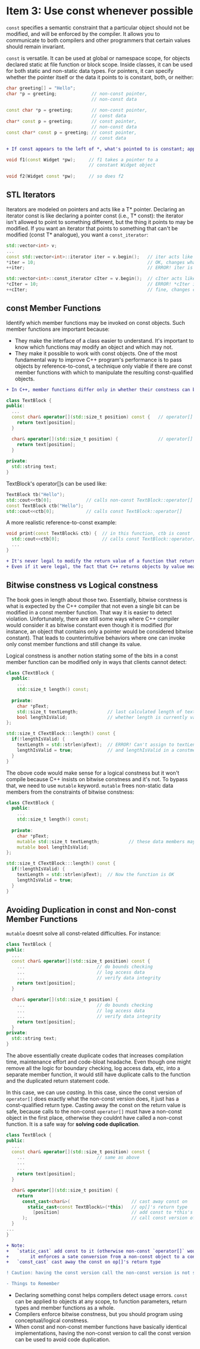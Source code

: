 # Item 3: Use const whenever possible
`const` specifies a semantic constraint that a particular object should not be modified, and will be enforced by the compiler. It allows you to communicate to both compilers and other programmers that certain values should remain invariant. 

`const` is versatile. It can be used at global or namespace scope, for objects declared static at file function or block scope. Inside classes, it can be used for both static and non-static data types. For pointers, it can specify whether the pointer itself or the data it points to is constant, both, or neither: 

```C++
char greeting[] = "Hello"; 
char *p = greeting;             // non-const pointer,
                                // non-const data
                          
const char *p = greeting;       // non-const pointer,
                                // const data
char* const p = greeting;       // const pointer, 
                                // non-const data
const char* const p = greeting; // const pointer, 
                                // const data

```
```diff
+ If const appears to the left of *, what's pointed to is constant; appears to the right of *, the pointer is constant. 
```

```C++
void f1(const Widget *pw);     // f1 takes a pointer to a 
                               // constant Widget object 
                               
void f2(Widget const *pw);     // so does f2
```

## STL Iterators

Iterators are modeled on pointers and acts like a T* pointer. Declaring an iterator const is like declaring a pointer const (i.e., T* const): the iterator isn't allowed to point to something different, but the thing it points to may be modified. If you want an iterator that points to something that can't be modified (const T* analogue), you want a `const_iterator`: 

```C++
std::vector<int> v; 
...
const std::vector<int>::iterator iter = v.begin();   // iter acts like a T* const
*iter = 10;                                          // OK, changes what iter points to
++iter;                                              // ERROR! iter is const

std::vector<int>::const_iterator cIter = v.begin();  // cIter acts like const T*
*cIter = 10;                                         // ERROR! *cIter is const 
++cIter;                                             // fine, changes cIter
```

## const Member Functions
Identify which member functions may be invoked on const objects. Such member functions are important because: 
* They make the interface of a class easier to understand. It's important to know which functions may modify an object and which may not. 
* They make it possible to work with const objects. One of the most fundamental way to improve C++ program's performance is to pass objects by reference-to-const, a technique only viable if there are const member functions with which to manipulate the resulting const-qualified objects. 

```diff
+ In C++, member functions differ only in whether their constness can be overloaded. 
```

```C++
class TextBlock {
public: 
  ...
  const char& operator[](std::size_t position) const {   // operator[] for const objects
    return text[position]; 
  }                         

  char& operator[](std::size_t position) {               // operator[] for non-const objects
    return text[position];
  }
  
private:
  std::string text; 
}

```
TextBlock's operator[]s can be used like: 
```C++
TextBlock tb("Hello");        
std::cout<<tb[0];             // calls non-const TextBlock::operator[]
const TextBlock ctb("Hello");
std::cout<<ctb[0];            // calls const TextBlock::operator[]
```
A more realistic reference-to-const example: 
```C++
void print(const TextBlock& ctb) {  // in this function, ctb is const
  std::cout<<ctb[0];                // calls const TextBlock::operator[]
  ...
}
```
```diff
+ It's never legal to modify the return value of a function that returns a build-in type. 
+ Even if it were legal, the fact that C++ returns objects by value means that a copy of value is modified, not the value itself. 
```
## Bitwise constness vs Logical constness
The book goes in length about those two. Essentially, bitwise corstness is what is expected by the C++ compiler that not even a single bit can be modified in a const member function. That way it is easier to detect violation. Unfortunately, there are still some ways where C++ compiler would consider it as bitwise constant even though it is modified (for instance, an object that contains only a pointer would be considered bitwise constant). That leads to counterintuitive behaviors where one can invoke only const member functions and still change its value. 

Logical constness is another notion stating some of the bits in a const member function can be modified only in ways that clients cannot detect: 
```C++
class CTextBlock {
  public: 
    ...
    std::size_t length() const; 
    
  private: 
    char *pText; 
    std::size_t textLength;           // last calculated length of textblock
    bool lengthIsValid;               // whether length is currently valid
};

std::size_t CTextBlock:::length() const {
  if(!lengthIsValid) {
    textLength = std::strlen(pText);  // ERROR! Can't assign to textLength
    lengthIsValid = true;             // and lengthIsValid in a constmember function
  }
}
```
The obove code would make sense for a logical constness but it won't compile because C++ insists on bitwise constness and it's not. To bypass that, we need to use `mutable` keyword. `mutable` frees non-static data members from the constraints of bitwise constness: 
```C++
class CTextBlock {
  public: 
    ...
    std::size_t length() const; 
    
  private: 
    char *pText; 
    mutable std::size_t textLength;           // these data members may always be modified, even in const member functions
    mutable bool lengthIsValid;              
};

std::size_t CTextBlock:::length() const {
  if(!lengthIsValid) {
    textLength = std::strlen(pText);  // Now the function is OK
    lengthIsValid = true;            
  }
}
```

## Avoiding Duplication in const and Non-const Member Functions
`mutable` doesnt solve all const-related difficulties. For instance: 
```C++
class TextBlock {
public: 
  ...
  const char& operator[](std::size_t position) const {
    ...                           // do bounds checking
    ...                           // log access data
    ...                           // verify data integrity
    return text[position];
  }

  char& operator[](std::size_t position) {
    ...                           // do bounds checking
    ...                           // log access data
    ...                           // verify data integrity
    return text[position];
  }
private: 
  std::string text;
}
```
The above essentially create duplicate codes that increases compilation time, maintenance effort and code-bloat headache. Even though one might remove all the logic for boundary checking, log access data, etc, into a separate member function, it would still have duplicate calls to the function and the duplicated return statement code. 

In this case, we can use *casting*. In this case, since the const version of `operator[]` does exactly what the non-const version does, it just has a const-qualified return type. Casting away the const on the return value is safe, because calls to the non-const `operator[]` must have a non-const object in the first place, otherwise they couldnt have called a non-const function. It is a safe way for **solving code duplication**. 

```C++
class TextBlock {
public: 
  ...
  const char& operator[](std::size_t position) const {
    ...                           // same as above
    ...                           
    ...                           
    return text[position];
  }

  char& operator[](std::size_t position) {
    return 
      const_cast<char&>(                       // cast away const on
        static_cast<const TextBlock&>(*this)   // op[]'s return type
          [position]                           // add const to *this's type;
      );                                       // call const version of op[]
  }
...
}
```
```diff
+ Note: 
+   `static_cast` add const to it (otherwise non-const `operator[]` would recursive call itself
+        it enforces a sate conversion from a non-const object to a const one
+   `const_cast` cast away the const on op[]'s return type
```
```diff
! Caution: having the const version call the non-const version is not something you want to do. Because non-const can change the logical state of the object.
```
```diff
- Things to Remember
```
* Declaring something const helps compilers detect usage errors. `const` can be applied to objects at any scope, to function parameters, return types and member functions as a whole. 
* Compilers enforce bitwise constness, but you should program using conceptual/logical constness. 
* When const and non-const member functions have basically identical implementations, having the non-const version to call the const version can be used to avoid code duplication.
